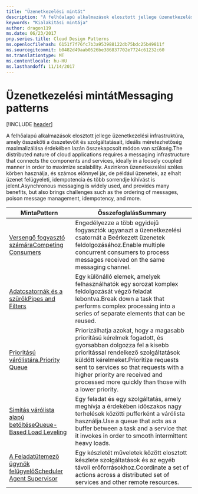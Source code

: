```yaml
---
title: "Üzenetkezelési mintát"
description: "A felhőalapú alkalmazások elosztott jellege üzenetkezelési infrastruktúra, amely összeköti a összetevőit és szolgáltatásait, ideális méretezhetőség maximalizálása érdekében lazán összekapcsolt módon van szükség. Aszinkron üzenetkezelési széles körben használja, és számos előnnyel jár, de például üzenetek, az elhalt üzenet felügyeleti, idempotencia és több sorrendje kihívást is jelent."
keywords: "Kialakítási mintája"
author: dragon119
ms.date: 06/23/2017
pnp.series.title: Cloud Design Patterns
ms.openlocfilehash: 6151f7f76fc7b3a953988122db75bdc25b49811f
ms.sourcegitcommit: b0482d49aab0526be386837702e7724c61232c60
ms.translationtype: MT
ms.contentlocale: hu-HU
ms.lasthandoff: 11/14/2017
---
```

# <a name="messaging-patterns"></a><span data-ttu-id="bac54-105">Üzenetkezelési mintát</span><span class="sxs-lookup"><span data-stu-id="bac54-105">Messaging patterns</span></span>

[!INCLUDE [header](../../_includes/header.md)]

<span data-ttu-id="bac54-106">A felhőalapú alkalmazások elosztott jellege üzenetkezelési infrastruktúra, amely összeköti a összetevőit és szolgáltatásait, ideális méretezhetőség maximalizálása érdekében lazán összekapcsolt módon van szükség.</span><span class="sxs-lookup"><span data-stu-id="bac54-106">The distributed nature of cloud applications requires a messaging infrastructure that connects the components and services, ideally in a loosely coupled manner in order to maximize scalability.</span></span> <span data-ttu-id="bac54-107">Aszinkron üzenetkezelési széles körben használja, és számos előnnyel jár, de például üzenetek, az elhalt üzenet felügyeleti, idempotencia és több sorrendje kihívást is jelent.</span><span class="sxs-lookup"><span data-stu-id="bac54-107">Asynchronous messaging is widely used, and provides many benefits, but also brings challenges such as the ordering of messages, poison message management, idempotency, and more.</span></span>

| <span data-ttu-id="bac54-108">Minta</span><span class="sxs-lookup"><span data-stu-id="bac54-108">Pattern</span></span> | <span data-ttu-id="bac54-109">Összefoglalás</span><span class="sxs-lookup"><span data-stu-id="bac54-109">Summary</span></span> |
| ------- | ------- |
| [<span data-ttu-id="bac54-110">Versengő fogyasztó számára</span><span class="sxs-lookup"><span data-stu-id="bac54-110">Competing Consumers</span></span>](../competing-consumers.md) | <span data-ttu-id="bac54-111">Engedélyezze a több egyidejű fogyasztók ugyanazt a üzenetkezelési csatornát a Beérkezett üzenetek feldolgozásához.</span><span class="sxs-lookup"><span data-stu-id="bac54-111">Enable multiple concurrent consumers to process messages received on the same messaging channel.</span></span> |
| [<span data-ttu-id="bac54-112">Adatcsatornák és a szűrők</span><span class="sxs-lookup"><span data-stu-id="bac54-112">Pipes and Filters</span></span>](../pipes-and-filters.md) | <span data-ttu-id="bac54-113">Egy különálló elemek, amelyek felhasználhatók egy sorozat komplex feldolgozását végző feladat lebontva.</span><span class="sxs-lookup"><span data-stu-id="bac54-113">Break down a task that performs complex processing into a series of separate elements that can be reused.</span></span> |
| [<span data-ttu-id="bac54-114">Prioritású várólistára.</span><span class="sxs-lookup"><span data-stu-id="bac54-114">Priority Queue</span></span>](../priority-queue.md) | <span data-ttu-id="bac54-115">Priorizálhatja azokat, hogy a magasabb prioritású kérelmek fogadott, és gyorsabban dolgozza fel a kisebb prioritással rendelkező szolgáltatások küldött kérelmeket.</span><span class="sxs-lookup"><span data-stu-id="bac54-115">Prioritize requests sent to services so that requests with a higher priority are received and processed more quickly than those with a lower priority.</span></span> |
| [<span data-ttu-id="bac54-116">Simítás várólista alapú betöltése</span><span class="sxs-lookup"><span data-stu-id="bac54-116">Queue-Based Load Leveling</span></span>](../queue-based-load-leveling.md) | <span data-ttu-id="bac54-117">Egy feladat és egy szolgáltatás, amely meghívja a érdekében időszakos nagy terhelések közötti pufferként a várólista használja.</span><span class="sxs-lookup"><span data-stu-id="bac54-117">Use a queue that acts as a buffer between a task and a service that it invokes in order to smooth intermittent heavy loads.</span></span> |
| [<span data-ttu-id="bac54-118">A Feladatütemező ügynök felügyelő</span><span class="sxs-lookup"><span data-stu-id="bac54-118">Scheduler Agent Supervisor</span></span>](../scheduler-agent-supervisor.md) | <span data-ttu-id="bac54-119">Egy készletét műveletek között elosztott készlete szolgáltatások és az egyéb távoli erőforrásokhoz.</span><span class="sxs-lookup"><span data-stu-id="bac54-119">Coordinate a set of actions across a distributed set of services and other remote resources.</span></span> |
